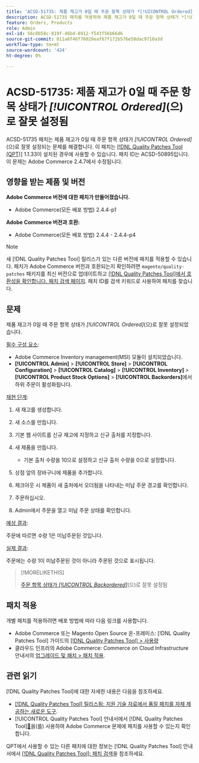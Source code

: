 ```yaml
---
title: 'ACSD-51735: 제품 재고가 0일 때 주문 항목 상태가 *[!UICONTROL Ordered]*(으)로 잘못 설정됨'
description: ACSD-51735 패치를 적용하여 제품 재고가 0일 때 주문 항목 상태가 *[!UICONTROL Ordered]*(으)로 잘못 설정되는 Adobe Commerce 문제를 해결합니다.
feature: Orders, Products
role: Admin
exl-id: 56c8b58c-819f-46bd-8912-f543f56b66d6
source-git-commit: 011a6f46f76029eaf67f172b576e58dac9710a3d
workflow-type: tm+mt
source-wordcount: '424'
ht-degree: 0%

---
```


# ACSD-51735: 제품 재고가 0일 때 주문 항목 상태가 *[!UICONTROL Ordered]*(으)로 잘못 설정됨

ACSD-51735 패치는 제품 재고가 0일 때 주문 항목 상태가 *[!UICONTROL Ordered]*(으)로 잘못 설정되는 문제를 해결합니다. 이 패치는 [[!DNL Quality Patches Tool (QPT)]](https://experienceleague.adobe.com/ko/docs/commerce-operations/tools/quality-patches-tool/quality-patches-tool-to-self-serve-quality-patches) 1.1.33이 설치된 경우에 사용할 수 있습니다. 패치 ID는 ACSD-50895입니다. 이 문제는 Adobe Commerce 2.4.7에서 수정됩니다.

## 영향을 받는 제품 및 버전

**Adobe Commerce 버전에 대한 패치가 만들어졌습니다.**

* Adobe Commerce(모든 배포 방법) 2.4.4-p1

**Adobe Commerce 버전과 호환:**

* Adobe Commerce(모든 배포 방법) 2.4.4 - 2.4.4-p4

>[!NOTE]
>
>새 [!DNL Quality Patches Tool] 릴리스가 있는 다른 버전에 패치를 적용할 수 있습니다. 패치가 Adobe Commerce 버전과 호환되는지 확인하려면 `magento/quality-patches` 패키지를 최신 버전으로 업데이트하고 [[!DNL Quality Patches Tool]에서 호환성을 확인합니다. 패치 검색 페이지](https://experienceleague.adobe.com/tools/commerce-quality-patches/index.html?lang=ko). 패치 ID를 검색 키워드로 사용하여 패치를 찾습니다.

## 문제

제품 재고가 0일 때 주문 항목 상태가 *[!UICONTROL Ordered]*(으)로 잘못 설정되었습니다.

<u>필수 구성 요소</u>:

* Adobe Commerce Inventory management(MSI) 모듈이 설치되었습니다.
* **[!UICONTROL Admin]** > **[!UICONTROL Store]** > **[!UICONTROL Configuration]** > **[!UICONTROL Catalog]** > **[!UICONTROL Inventory]** > **[!UICONTROL Product Stock Options]** > **[!UICONTROL Backorders]**&#x200B;에서 하위 주문이 활성화됩니다.

<u>재현 단계</u>:

1. 새 재고를 생성합니다.
1. 새 소스를 만듭니다.
1. 기본 웹 사이트를 신규 재고에 지정하고 신규 출처를 지정합니다.
1. 새 제품을 만듭니다.

   * 기본 출처 수량을 10으로 설정하고 신규 출처 수량을 0으로 설정합니다.

1. 상점 앞의 장바구니에 제품을 추가합니다.
1. 체크아웃 시 제품이 새 출처에서 오더됨을 나타내는 미납 주문 경고를 확인합니다.
1. 주문하십시오.
1. Admin에서 주문을 열고 미납 주문 상태를 확인합니다.

<u>예상 결과</u>:

주문에 따르면 수량 1은 미납주문된 것입니다.

<u>실제 결과</u>:

주문에는 수량 1이 미납주문된 것이 아니라 주문된 것으로 표시됩니다.

>[!MORELIKETHIS]
>
>[주문 항목 상태가 *[!UICONTROL Backordered]*](/help/tools/quality-patches-tool/patches-available-in-qpt/v1-1-33/acsd-51408-order-item-status-is-set-to-backordered.md)(으)로 잘못 설정됨

## 패치 적용

개별 패치를 적용하려면 배포 방법에 따라 다음 링크를 사용합니다.

* Adobe Commerce 또는 Magento Open Source 온-프레미스: [!DNL Quality Patches Tool] 가이드의 [[!DNL Quality Patches Tool] > 사용량](/help/tools/quality-patches-tool/usage.md)
* 클라우드 인프라의 Adobe Commerce: Commerce on Cloud Infrastructure 안내서의 [업그레이드 및 패치 > 패치 적용](https://experienceleague.adobe.com/docs/commerce-cloud-service/user-guide/develop/upgrade/apply-patches.html?lang=ko).

## 관련 읽기

[!DNL Quality Patches Tool]에 대한 자세한 내용은 다음을 참조하세요.

* [[!DNL Quality Patches Tool] 릴리스됨: 지원 기술 자료에서 품질 패치를 자체 제공하는 새로운 도구](https://experienceleague.adobe.com/ko/docs/commerce-operations/tools/quality-patches-tool/quality-patches-tool-to-self-serve-quality-patches).
* [!UICONTROL Quality Patches Tool] 안내서에서  [!DNL Quality Patches Tool][&#128279;](/help/tools/quality-patches-tool/patches-available-in-qpt/check-patch-for-magento-issue-with-magento-quality-patches.md)을(를) 사용하여 Adobe Commerce 문제에 패치를 사용할 수 있는지 확인합니다.


QPT에서 사용할 수 있는 다른 패치에 대한 정보는 [!DNL Quality Patches Tool] 안내서에서 [[!DNL Quality Patches Tool]: 패치 검색](https://experienceleague.adobe.com/tools/commerce-quality-patches/index.html?lang=ko)을 참조하세요.
